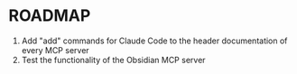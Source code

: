 # ROADMAP

1. Add "add" commands for Claude Code to the header documentation of every MCP server
1. Test the functionality of the Obsidian MCP server
